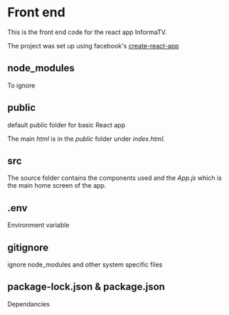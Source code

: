 # Front end

This is the front end code for the react app InformaTV.

The project was set up using facebook's [create-react-app](https://github.com/facebook/create-react-app)

## node_modules

To ignore

## public

default public folder for basic React app

The main _html_ is in the _public_ folder under _index.html_.

## src

The source folder contains the components used and the _App.js_ which is the main home screen of the app.

## .env

Environment variable

## gitignore

ignore node_modules and other system specific files

## package-lock.json & package.json

Dependancies
